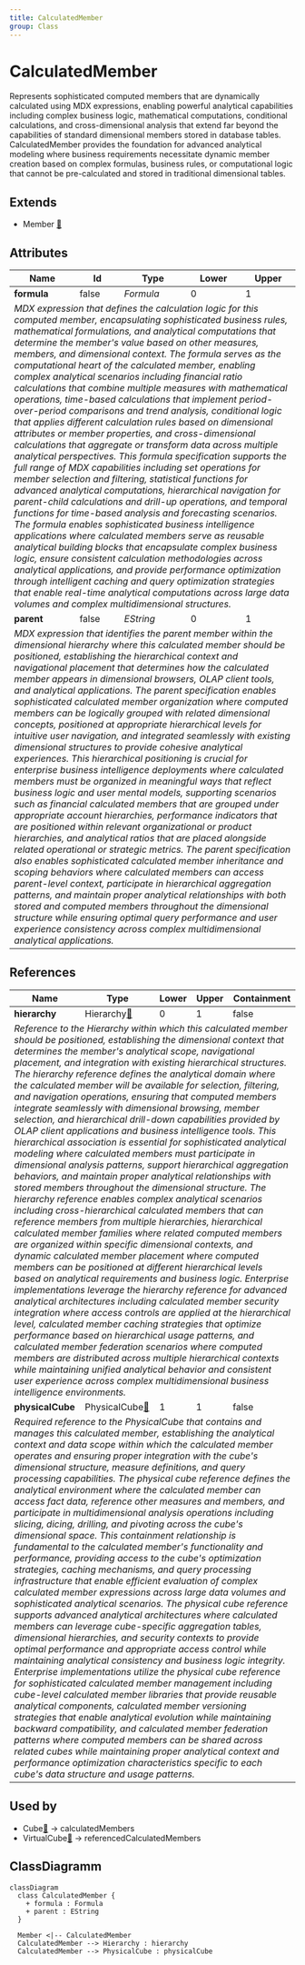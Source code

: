 ```yaml
---
title: CalculatedMember
group: Class
---
```


# CalculatedMember<a name="class-calculatedmember"></a>

Represents sophisticated computed members that are dynamically calculated using MDX expressions, enabling powerful analytical capabilities including complex business logic, mathematical computations, conditional calculations, and cross-dimensional analysis that extend far beyond the capabilities of standard dimensional members stored in database tables. CalculatedMember provides the foundation for advanced analytical modeling where business requirements necessitate dynamic member creation based on complex formulas, business rules, or computational logic that cannot be pre-calculated and stored in traditional dimensional tables.
## Extends
- Member [🔗](./class-Member)
## Attributes

<table>
  <thead>
    <tr>
      <th>Name</th>
      <th>Id</th>
      <th>Type</th>
      <th>Lower</th>
      <th>Upper</th>
    </tr>
  </thead>
  <tbody>
    <tr>
      <td><strong>formula</strong></td>
      <td>false</td>
      <td><em>Formula</em></td>
      <td>0</td>
      <td>1</td>
    </tr>
    <tr>
      <td colspan="5"><em>MDX expression that defines the calculation logic for this computed member, encapsulating sophisticated business rules, mathematical formulations, and analytical computations that determine the member's value based on other measures, members, and dimensional context. The formula serves as the computational heart of the calculated member, enabling complex analytical scenarios including financial ratio calculations that combine multiple measures with mathematical operations, time-based calculations that implement period-over-period comparisons and trend analysis, conditional logic that applies different calculation rules based on dimensional attributes or member properties, and cross-dimensional calculations that aggregate or transform data across multiple analytical perspectives. This formula specification supports the full range of MDX capabilities including set operations for member selection and filtering, statistical functions for advanced analytical computations, hierarchical navigation for parent-child calculations and drill-up operations, and temporal functions for time-based analysis and forecasting scenarios. The formula enables sophisticated business intelligence applications where calculated members serve as reusable analytical building blocks that encapsulate complex business logic, ensure consistent calculation methodologies across analytical applications, and provide performance optimization through intelligent caching and query optimization strategies that enable real-time analytical computations across large data volumes and complex multidimensional structures.</em></td>
    </tr>
    <tr>
      <td><strong>parent</strong></td>
      <td>false</td>
      <td><em>EString</em></td>
      <td>0</td>
      <td>1</td>
    </tr>
    <tr>
      <td colspan="5"><em>MDX expression that identifies the parent member within the dimensional hierarchy where this calculated member should be positioned, establishing the hierarchical context and navigational placement that determines how the calculated member appears in dimensional browsers, OLAP client tools, and analytical applications. The parent specification enables sophisticated calculated member organization where computed members can be logically grouped with related dimensional concepts, positioned at appropriate hierarchical levels for intuitive user navigation, and integrated seamlessly with existing dimensional structures to provide cohesive analytical experiences. This hierarchical positioning is crucial for enterprise business intelligence deployments where calculated members must be organized in meaningful ways that reflect business logic and user mental models, supporting scenarios such as financial calculated members that are grouped under appropriate account hierarchies, performance indicators that are positioned within relevant organizational or product hierarchies, and analytical ratios that are placed alongside related operational or strategic metrics. The parent specification also enables sophisticated calculated member inheritance and scoping behaviors where calculated members can access parent-level context, participate in hierarchical aggregation patterns, and maintain proper analytical relationships with both stored and computed members throughout the dimensional structure while ensuring optimal query performance and user experience consistency across complex multidimensional analytical applications.</em></td>
    </tr>
  </tbody>
</table>

## References

<table>
  <thead>
    <tr>
      <th>Name</th>
      <th>Type</th>
      <th>Lower</th>
      <th>Upper</th>
      <th>Containment</th>
    </tr>
  </thead>
  <tbody>
    <tr>
      <td><strong>hierarchy</strong></td>
      <td>Hierarchy<a href="./class-Hierarchy">🔗</a></td>
      <td>0</td>
      <td>1</td>
      <td>false</td>
    </tr>
    <tr>
      <td colspan="5"><em>Reference to the Hierarchy within which this calculated member should be positioned, establishing the dimensional context that determines the member's analytical scope, navigational placement, and integration with existing hierarchical structures. The hierarchy reference defines the analytical domain where the calculated member will be available for selection, filtering, and navigation operations, ensuring that computed members integrate seamlessly with dimensional browsing, member selection, and hierarchical drill-down capabilities provided by OLAP client applications and business intelligence tools. This hierarchical association is essential for sophisticated analytical modeling where calculated members must participate in dimensional analysis patterns, support hierarchical aggregation behaviors, and maintain proper analytical relationships with stored members throughout the dimensional structure. The hierarchy reference enables complex analytical scenarios including cross-hierarchical calculated members that can reference members from multiple hierarchies, hierarchical calculated member families where related computed members are organized within specific dimensional contexts, and dynamic calculated member placement where computed members can be positioned at different hierarchical levels based on analytical requirements and business logic. Enterprise implementations leverage the hierarchy reference for advanced analytical architectures including calculated member security integration where access controls are applied at the hierarchical level, calculated member caching strategies that optimize performance based on hierarchical usage patterns, and calculated member federation scenarios where computed members are distributed across multiple hierarchical contexts while maintaining unified analytical behavior and consistent user experience across complex multidimensional business intelligence environments.</em></td>
    </tr>
    <tr>
      <td><strong>physicalCube</strong></td>
      <td>PhysicalCube<a href="./class-PhysicalCube">🔗</a></td>
      <td>1</td>
      <td>1</td>
      <td>false</td>
    </tr>
    <tr>
      <td colspan="5"><em>Required reference to the PhysicalCube that contains and manages this calculated member, establishing the analytical context and data scope within which the calculated member operates and ensuring proper integration with the cube's dimensional structure, measure definitions, and query processing capabilities. The physical cube reference defines the analytical environment where the calculated member can access fact data, reference other measures and members, and participate in multidimensional analysis operations including slicing, dicing, drilling, and pivoting across the cube's dimensional space. This containment relationship is fundamental to the calculated member's functionality and performance, providing access to the cube's optimization strategies, caching mechanisms, and query processing infrastructure that enable efficient evaluation of complex calculated member expressions across large data volumes and sophisticated analytical scenarios. The physical cube reference supports advanced analytical architectures where calculated members can leverage cube-specific aggregation tables, dimensional hierarchies, and security contexts to provide optimal performance and appropriate access control while maintaining analytical consistency and business logic integrity. Enterprise implementations utilize the physical cube reference for sophisticated calculated member management including cube-level calculated member libraries that provide reusable analytical components, calculated member versioning strategies that enable analytical evolution while maintaining backward compatibility, and calculated member federation patterns where computed members can be shared across related cubes while maintaining proper analytical context and performance optimization characteristics specific to each cube's data structure and usage patterns.</em></td>
    </tr>
  </tbody>
</table>



## Used by

- Cube[🔗](./class-Cube) → calculatedMembers
- VirtualCube[🔗](./class-VirtualCube) → referencedCalculatedMembers

## ClassDiagramm

```mermaid
classDiagram
  class CalculatedMember {
    + formula : Formula
    + parent : EString
  }

  Member <|-- CalculatedMember
  CalculatedMember --> Hierarchy : hierarchy
  CalculatedMember --> PhysicalCube : physicalCube

```
